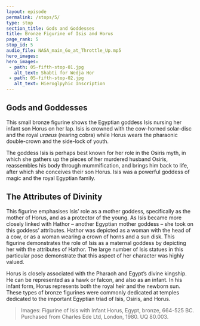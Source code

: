 ```yaml
---
layout: episode
permalink: /stops/5/
type: stop
section_title: Gods and Goddesses
title: Bronze Figurine of Isis and Horus 
page_rank: 5
stop_id: 5
audio_file: NASA_main_Go_at_Throttle_Up.mp5
hero_images:
hero_images:
 - path: 05-fifth-stop-01.jpg
   alt_text: Shabti for Wedja Hor
 - path: 05-fifth-stop-02.jpg
   alt_text: Hieroglpyhic Inscription
---
```


## Gods and Goddesses 

This small bronze figurine shows the Egyptian goddess Isis nursing her infant son Horus on her lap. Isis is crowned with the cow-horned solar-disc and the royal <i>uraeus</i> (rearing cobra) while Horus wears the pharaonic double-crown and the side-lock of youth. 

The goddess Isis is perhaps best known for her role in the Osiris myth, in which she gathers up the pieces of her murdered husband Osiris, reassembles his body through mummification, and brings him back to life, after which she conceives their son Horus. Isis was a powerful goddess of magic and the royal Egyptian family. 

## The Attributes of Divinity

This figurine emphasises Isis’ role as a mother goddess, specifically as the mother of Horus, and as a protector of the young. As Isis became more closely linked with Hathor – another Egyptian mother goddess – she took on this goddess’ attributes. Hathor was depicted as a woman with the head of a cow, or as a woman wearing a crown of horns and a sun disk. This figurine demonstrates the role of Isis as a maternal goddess by depicting her with the attributes of Hathor.  The large number of Isis statues in this particular pose demonstrate that this aspect of her character was highly valued. 

Horus is closely associated with the Pharaoh and Egypt’s divine kingship. He can be represented as a hawk or falcon, and also as an infant. In his infant form, Horus represents both the royal heir and the newborn sun. These types of bronze figurines were commonly dedicated at temples dedicated to the important Egyptian triad of Isis, Osiris, and Horus. 

> Images: Figurine of Isis with Infant Horus, Egypt, bronze, 664-525 BC. Purchased from Charles Ede Ltd, London, 1980. UQ 80.003. 
